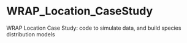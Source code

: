 # WRAP_Location_CaseStudy
WRAP Location Case Study: code to simulate data, and build species distribution models
